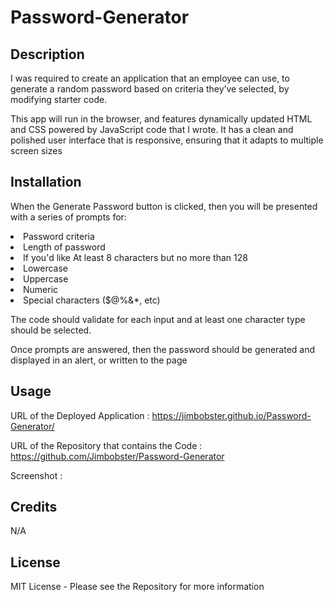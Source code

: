 # Password-Generator

## Description
I was required to create an application that an employee can use, to generate a random password based on criteria they’ve selected, by modifying starter code. 

This app will run in the browser, and features dynamically updated HTML and CSS powered by JavaScript code that I wrote. It has a clean and polished user interface that is responsive, ensuring that it adapts to multiple screen sizes

## Installation
When the Generate Password button is clicked, then you will be presented with a series of prompts for:  

<li>Password criteria</li>
<li>Length of password</li>
<li>If you'd like At least 8 characters but no more than 128</li>
<li>Lowercase</li>
<li>Uppercase</li>
<li>Numeric</li>
<li>Special characters ($@%&*, etc)</li>


The code should validate for each input and at least one character type should be selected.

Once prompts are answered, then the password should be generated and displayed in an alert, or written to the page

## Usage
URL of the Deployed Application : https://jimbobster.github.io/Password-Generator/

URL of the Repository that contains the Code : https://github.com/Jimbobster/Password-Generator

Screenshot : 

## Credits
N/A

## License
MIT License - Please see the Repository for more information
